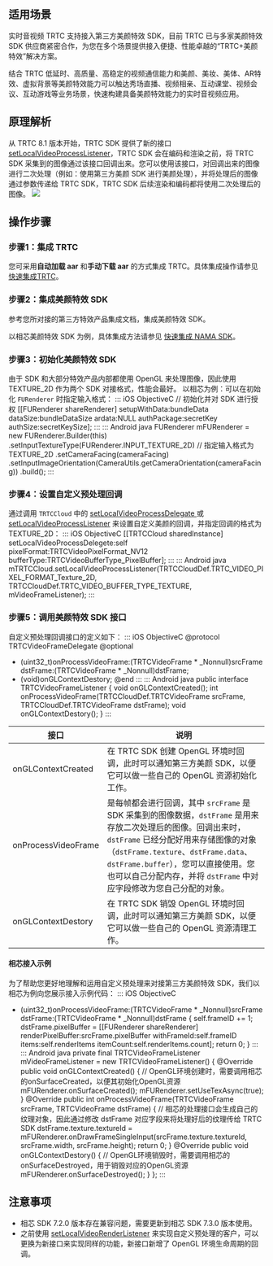 ## 适用场景
实时音视频 TRTC 支持接入第三方美颜特效 SDK，目前 TRTC 已与多家美颜特效 SDK 供应商紧密合作，为您在多个场景提供接入便捷、性能卓越的“TRTC+美颜特效”解决方案。

结合 TRTC 低延时、高质量、高稳定的视频通信能力和美颜、美妆、美体、AR特效、虚拟背景等美颜特效能力可以触达秀场直播、视频相亲、互动课堂、视频会议、互动游戏等业务场景，快速构建具备美颜特效能力的实时音视频应用。


## 原理解析
从 TRTC 8.1 版本开始，TRTC SDK 提供了新的接口 [setLocalVideoProcessListener](http://doc.qcloudtrtc.com/group__TRTCCloud__android.html#a0b565dc8c77df7fb826f0c45d8ad2d85)，TRTC SDK 会在编码和渲染之前，将 TRTC SDK 采集到的图像通过该接口回调出来。您可以使用该接口，对回调出来的图像进行二次处理（例如：使用第三方美颜 SDK 进行美颜处理），并将处理后的图像通过参数传递给 TRTC SDK，TRTC SDK 后续渲染和编码都将使用二次处理后的图像。
![](https://main.qcloudimg.com/raw/5bf10ca44b2e5905c934d9ea86226283.png)


## 操作步骤

[](id:step1)
### 步骤1：集成 TRTC
您可采用**自动加载 aar** 和**手动下载 aar** 的方式集成 TRTC。具体集成操作请参见 [快速集成TRTC](https://cloud.tencent.com/document/product/647/32175)。

[](id:step2)
### 步骤2：集成美颜特效 SDK
参考您所对接的第三方特效产品集成文档，集成美颜特效 SDK。

以相芯美颜特效 SDK 为例，具体集成方法请参见 [快速集成 NAMA SDK](https://www.faceunity.com/developer-center.html)。

[](id:step3)
### 步骤3：初始化美颜特效 SDK
由于 SDK 和大部分特效产品内部都使用 OpenGL 来处理图像，因此使用 TEXTURE_2D 作为两个 SDK 对接格式，性能会最好。
以相芯为例：可以在初始化 `FURenderer` 时指定输入格式：
<dx-codeblock>
::: iOS  ObjectiveC 
// 初始化并对 SDK 进行授权
[[FURenderer shareRenderer] setupWithData:bundleData
                                 dataSize:bundleDataSize
                                   ardata:NULL
                              authPackage:secretKey
                                 authSize:secretKeySize];
:::
::: Android java
FURenderer mFURenderer = new FURenderer.Builder(this)
    .setInputTextureType(FURenderer.INPUT_TEXTURE_2D) // 指定输入格式为 TEXTURE_2D
    .setCameraFacing(cameraFacing)
    .setInputImageOrientation(CameraUtils.getCameraOrientation(cameraFacing))
    .build();
:::
</dx-codeblock>  

[](id:step4)
### 步骤4：设置自定义预处理回调
通过调用 `TRTCCloud` 中的 [setLocalVideoProcessDelegate ](http://doc.qcloudtrtc.com/group__TRTCCloud__ios.html#a2f73c33b1010a63bd3a06e639b3cf348) 或 [setLocalVideoProcessListener](http://doc.qcloudtrtc.com/group__TRTCCloud__android.html#a0b565dc8c77df7fb826f0c45d8ad2d85) 来设置自定义美颜的回调，并指定回调的格式为 TEXTURE_2D：
<dx-codeblock>
::: iOS  ObjectiveC 
[[TRTCCloud sharedInstance] setLocalVideoProcessDelegete:self
                                             pixelFormat:TRTCVideoPixelFormat_NV12
                                              bufferType:TRTCVideoBufferType_PixelBuffer];
:::
::: Android java
mTRTCCloud.setLocalVideoProcessListener(TRTCCloudDef.TRTC_VIDEO_PIXEL_FORMAT_Texture_2D,
                    TRTCCloudDef.TRTC_VIDEO_BUFFER_TYPE_TEXTURE, mVideoFrameListener);
:::
</dx-codeblock>

[](id:step5)
### 步骤5：调用美颜特效 SDK 接口
自定义预处理回调接口的定义如下：
<dx-codeblock>
::: iOS  ObjectiveC 
@protocol TRTCVideoFrameDelegate <NSObject>
@optional

- (uint32_t)onProcessVideoFrame:(TRTCVideoFrame * _Nonnull)srcFrame
      dstFrame:(TRTCVideoFrame * _Nonnull)dstFrame;
- (void)onGLContextDestory;
  @end
  :::
  ::: Android java
  public interface TRTCVideoFrameListener {
    void onGLContextCreated();
    int onProcessVideoFrame(TRTCCloudDef.TRTCVideoFrame srcFrame, 
  	    TRTCCloudDef.TRTCVideoFrame dstFrame);
    void onGLContextDestory();
  }
  :::
</dx-codeblock>

|      接口      |      说明      |
| -------------------- | -------------------- |
| onGLContextCreated   | 在 TRTC SDK 创建 OpenGL 环境时回调，此时可以通知第三方美颜 SDK，以便它可以做一些自己的 OpenGL 资源初始化工作。 |
| onProcessVideoFrame  | 是每帧都会进行回调，其中 `srcFrame` 是 SDK 采集到的图像数据，`dstFrame` 是用来存放二次处理后的图像。回调出来时，`dstFrame` 已经分配好用来存储图像的对象（`dstFrame.texture`、`dstFrame.data`、`dstFrame.buffer`），您可以直接使用。您也可以自己分配内存，并将 `dstFrame` 中对应字段修改为您自己分配的对象。 |
| onGLContextDestory | 在 TRTC SDK 销毁 OpenGL 环境时回调，此时可以通知第三方美颜 SDK，以便它可以做一些自己的 OpenGL 资源清理工作。 |

#### 相芯接入示例
为了帮助您更好地理解和运用自定义预处理来对接第三方美颜特效 SDK，我们以相芯为例向您展示接入示例代码：
<dx-codeblock>
::: iOS  ObjectiveC 

- (uint32_t)onProcessVideoFrame:(TRTCVideoFrame * _Nonnull)srcFrame
      dstFrame:(TRTCVideoFrame * _Nonnull)dstFrame {
  self.frameID += 1;
  dstFrame.pixelBuffer = [[FURenderer shareRenderer] renderPixelBuffer:srcFrame.pixelBuffer
                                                           withFrameId:self.frameID
                                                                 items:self.renderItems
                                                             itemCount:self.renderItems.count];
  return 0;
  }
  :::
  ::: Android java
  private final TRTCVideoFrameListener mVideoFrameListener = new TRTCVideoFrameListener() {
  @Override
  public void onGLContextCreated() {
      // OpenGL环境创建时，需要调用相芯的onSurfaceCreated，以便其初始化OpenGL资源
      mFURenderer.onSurfaceCreated();
      mFURenderer.setUseTexAsync(true);
  }
  @Override
  public int onProcessVideoFrame(TRTCVideoFrame srcFrame, TRTCVideoFrame dstFrame) {
      // 相芯的处理接口会生成自己的纹理对象，因此通过修改 dstFrame 对应字段来将处理好后的纹理传给 TRTC SDK
      dstFrame.texture.textureId = mFURenderer.onDrawFrameSingleInput(srcFrame.texture.textureId, srcFrame.width, srcFrame.height);
      return 0;
  }
  @Override
  public void onGLContextDestory() {
      // OpenGL环境销毁时，需要调用相芯的onSurfaceDestroyed，用于销毁对应的OpenGL资源
      mFURenderer.onSurfaceDestroyed();
  }
  };
:::
</dx-codeblock>

[](id:note)
## 注意事项
- 相芯 SDK 7.2.0 版本存在兼容问题，需要更新到相芯 SDK 7.3.0 版本使用。
- 之前使用 [setLocalVideoRenderListener](http://doc.qcloudtrtc.com/group__TRTCCloud__android.html#aa3cbb7a501c3151d94473965e2538c7a) 来实现自定义预处理的客户，可以更换为新接口来实现同样的功能，新接口新增了 OpenGL 环境生命周期的回调。
